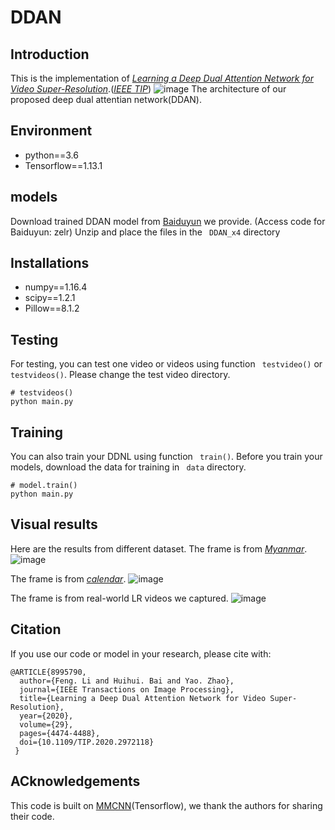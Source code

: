 # DDAN
## Introduction
This is the implementation of [*Learning a Deep Dual Attention Network
for Video Super-Resolution*](https://ieeexplore.ieee.org/document/8995790).([*IEEE TIP*](https://ieeexplore.ieee.org/document/8995790))
![image](https://github.com/lifengshiwo/DDAN/blob/main/figures/DDAN.png)
The architecture of our proposed deep dual attentian network(DDAN).
## Environment
+ python==3.6 
+ Tensorflow==1.13.1
## models
Download trained DDAN model from [Baiduyun](https://pan.baidu.com/s/1S65vewNAShIPqbvrZLrX1w) we provide. (Access code for Baiduyun: zelr)
Unzip and place the files in the ``` DDAN_x4``` directory
## Installations
+ numpy==1.16.4
+ scipy==1.2.1
+ Pillow==8.1.2
## Testing
For testing, you can test one video or videos using function ``` testvideo()``` or ``` testvideos()```. Please change the test video directory.
```
# testvideos()
python main.py
```
## Training
You can also train your DDNL using function ``` train()```. Before you train your models, download the data for training in ``` data``` directory.
```
# model.train()
python main.py
```
## Visual results
Here are the results from different dataset.
The frame is from [*Myanmar*](https://ieeexplore.ieee.org/document/7444187).
![image](https://github.com/lifengshiwo/DDAN/blob/main/figures/vis1.png)

The frame is from [*calendar*](https://openaccess.thecvf.com/content_cvpr_2017/papers/Caballero_Real-Time_Video_Super-Resolution_CVPR_2017_paper.pdf). 
![image](https://github.com/lifengshiwo/DDAN/blob/main/figures/vis2.png)


The frame is from real-world LR videos we captured.
![image](https://github.com/lifengshiwo/DDAN/blob/main/figures/vis3.png)

## Citation
If you use our code or model in your research, please cite with:
```
@ARTICLE{8995790,
  author={Feng. Li and Huihui. Bai and Yao. Zhao},
  journal={IEEE Transactions on Image Processing},
  title={Learning a Deep Dual Attention Network for Video Super-Resolution},
  year={2020},
  volume={29},
  pages={4474-4488},
  doi={10.1109/TIP.2020.2972118}
 }
```
## ACknowledgements
This code is built on [MMCNN](https://github.com/psychopa4/MMCNN)(Tensorflow), we thank the authors for sharing their code.
